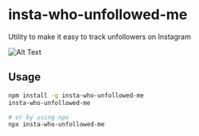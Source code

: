# insta-who-unfollowed-me

Utility to make it easy to track unfollowers on Instagram

![Alt Text](https://raw.githubusercontent.com/maxgfr/insta-who-unfollowed-me/main/.github/assets/main.gif)

## Usage

```sh
npm install -g insta-who-unfollowed-me
insta-who-unfollowed-me

# or by using npx
npx insta-who-unfollowed-me
```
